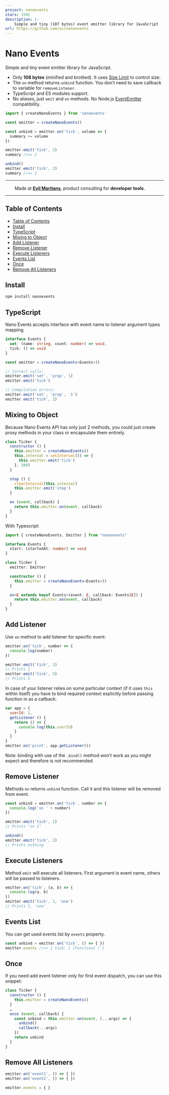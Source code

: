 ```yaml
---
project: nanoevents
stars: 1592
description: |-
    Simple and tiny (107 bytes) event emitter library for JavaScript
url: https://github.com/ai/nanoevents
---
```


# Nano Events

Simple and tiny event emitter library for JavaScript.

* Only **108 bytes** (minified and brotlied).
  It uses [Size Limit] to control size.
* The `on` method returns `unbind` function. You don’t need to save
  callback to variable for `removeListener`.
* TypeScript and ES modules support.
* No aliases, just `emit` and `on` methods.
  No Node.js [EventEmitter] compatibility.

```js
import { createNanoEvents } from 'nanoevents'

const emitter = createNanoEvents()

const unbind = emitter.on('tick', volume => {
  summary += volume
})

emitter.emit('tick', 2)
summary //=> 2

unbind()
emitter.emit('tick', 2)
summary //=> 2
```

[EventEmitter]: https://nodejs.org/api/events.html
[Size Limit]:   https://github.com/ai/size-limit

---

<img src="https://cdn.evilmartians.com/badges/logo-no-label.svg" alt="" width="22" height="16" />  Made at <b><a href="https://evilmartians.com/devtools?utm_source=nanoevents&utm_campaign=devtools-button&utm_medium=github">Evil Martians</a></b>, product consulting for <b>developer tools</b>.

---


## Table of Contents

- [Table of Contents](#table-of-contents)
- [Install](#install)
- [TypeScript](#typescript)
- [Mixing to Object](#mixing-to-object)
- [Add Listener](#add-listener)
- [Remove Listener](#remove-listener)
- [Execute Listeners](#execute-listeners)
- [Events List](#events-list)
- [Once](#once)
- [Remove All Listeners](#remove-all-listeners)


## Install

```sh
npm install nanoevents
```


## TypeScript

Nano Events accepts interface with event name
to listener argument types mapping.

```ts
interface Events {
  set: (name: string, count: number) => void,
  tick: () => void
}

const emitter = createNanoEvents<Events>()

// Correct calls:
emitter.emit('set', 'prop', 1)
emitter.emit('tick')

// Compilation errors:
emitter.emit('set', 'prop', '1')
emitter.emit('tick', 2)
```


## Mixing to Object

Because Nano Events API has only just 2 methods,
you could just create proxy methods in your class
or encapsulate them entirely.

```js
class Ticker {
  constructor () {
    this.emitter = createNanoEvents()
    this.internal = setInterval(() => {
      this.emitter.emit('tick')
    }, 100)
  }

  stop () {
    clearInterval(this.internal)
    this.emitter.emit('stop')
  }

  on (event, callback) {
    return this.emitter.on(event, callback)
  }
}
```

With Typescript:

```ts
import { createNanoEvents, Emitter } from "nanoevents"

interface Events {
  start: (startedAt: number) => void
}

class Ticker {
  emitter: Emitter

  constructor () {
    this.emitter = createNanoEvents<Events>()
  }

  on<E extends keyof Events>(event: E, callback: Events[E]) {
    return this.emitter.on(event, callback)
  }
}
```


## Add Listener

Use `on` method to add listener for specific event:

```js
emitter.on('tick', number => {
  console.log(number)
})

emitter.emit('tick', 1)
// Prints 1
emitter.emit('tick', 5)
// Prints 5
```

In case of your listener relies on some particular context
(if it uses `this` within itself) you have to bind required
context explicitly before passing function in as a callback.

```js
var app = {
  userId: 1,
  getListener () {
    return () => {
      console.log(this.userId)
    }
  }
}
emitter.on('print', app.getListener())
```

Note: binding with use of the `.bind()` method won’t work as you might expect
and therefore is not recommended.


## Remove Listener

Methods `on` returns `unbind` function. Call it and this listener
will be removed from event.

```js
const unbind = emitter.on('tick', number => {
  console.log('on ' + number)
})

emitter.emit('tick', 1)
// Prints "on 1"

unbind()
emitter.emit('tick', 2)
// Prints nothing
```


## Execute Listeners

Method `emit` will execute all listeners. First argument is event name, others
will be passed to listeners.

```js
emitter.on('tick', (a, b) => {
  console.log(a, b)
})
emitter.emit('tick', 1, 'one')
// Prints 1, 'one'
```


## Events List

You can get used events list by `events` property.

```js
const unbind = emitter.on('tick', () => { })
emitter.events //=> { tick: [ [Function] ] }
```


## Once

If you need add event listener only for first event dispatch,
you can use this snippet:

```js
class Ticker {
  constructor () {
    this.emitter = createNanoEvents()
  }
  …
  once (event, callback) {
    const unbind = this.emitter.on(event, (...args) => {
      unbind()
      callback(...args)
    })
    return unbind
  }
}
```


## Remove All Listeners

```js
emitter.on('event1', () => { })
emitter.on('event2', () => { })

emitter.events = { }
```

